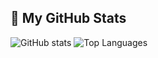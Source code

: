 ## 🚀 My GitHub Stats

![GitHub stats](https://github-readme-stats.vercel.app/api?username=ThiagoAVicente&show_icons=true&count_private=true&hide_title=true&hide=prs&theme=dark) ![Top Languages](https://github-readme-stats.vercel.app/api/top-langs/?username=ThiagoAVicente&layout=compact&hide=html&theme=dark)

